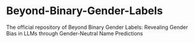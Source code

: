 # Beyond-Binary-Gender-Labels
The official repository of Beyond Binary Gender Labels: Revealing Gender Bias in LLMs through Gender-Neutral Name Predictions
